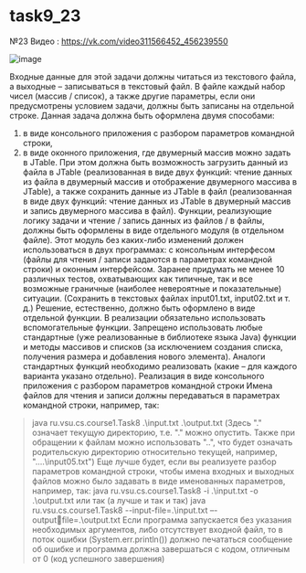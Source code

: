 # task9_23
№23
Видео : https://vk.com/video311566452_456239550

![image](https://user-images.githubusercontent.com/90614997/145777801-327fbb1c-67c1-46e3-b322-b52f59dfc624.png)

Входные данные для этой задачи должны читаться из текстового файла, а выходные –
записываться в текстовый файл.
В файле каждый набор чисел (массив / список), а также другие параметры, если они 
предусмотрены условием задачи, должны быть записаны на отдельной строке.
Данная задача должна быть оформлена двумя способами:
1) в виде консольного приложения с разбором параметров командной строки,
2) в виде оконного приложения, где двумерный массив можно задать в JTable. При 
этом должна быть возможность загрузить данный из файла в JTable (реализованная в виде 
двух функций: чтение данных из файла в двумерный массив и отображение двумерного 
массива в JTable), а также сохранить данные из JTable в файл (реализованная в виде двух 
функций: чтение данных из JTable в двумерный массив и запись двумерного массива в 
файл).
Функции, реализующие логику задачи и чтение / запись данных из файлов / в 
файлы, должны быть оформлены в виде отдельного модуля (в отдельном файле). Этот 
модуль без каких-либо изменений должен использоваться в двух программах: с 
консольным интерфесом (файлы для чтения / записи задаются в параметрах 
командной строки) и оконным интерфейсом.
Заранее придумать не менее 10 различных тестов, охватывающих как типичные, так и 
все возможные граничные (наиболее невероятные и показательные) ситуации. (Сохранить в 
текстовых файлах input01.txt, input02.txt и т. д.)
Решение, естественно, должно быть оформлено в виде отдельной функции. В 
реализации обязательно использовать вспомогательные функции.
Запрещено использовать любые стандартные (уже реализованные в библиотеке 
языка Java) функции и методы массивов и списков (за исключением создания списка, 
получения размера и добавления нового элемента). Аналоги стандартных функций 
необходимо реализовать (какие – для каждого варианта указано отдельно).
Реализация в виде консольного приложения с разбором параметров командной строки
Имена файлов для чтения и записи должны передаваться в параметрах командной 
строки, например, так:
> java ru.vsu.cs.course1.Task8 .\input.txt .\output.txt 
(Здесь "." означает текущую директорию, т.е. ".\" можно опустить. Также при 
обращении к файлам можно использовать "..", что будет означать родительскую директорию 
относительно текущей, например, "..\..\input05.txt")
Еще лучше будет, если вы реализуете разбор параметров командной строки, чтобы 
имена входных и выходных файлов можно было задавать в виде именованных параметров, 
например, так:
> java ru.vsu.cs.course1.Task8 -i .\input.txt -o .\output.txt 
или так (а лучше и так и так)
> java ru.vsu.cs.course1.Task8 --input-file=.\input.txt –-outputfile=.\output.txt
Если программа запускается без указания необходимых аргументов, либо отсутствует 
входной файл, то в поток ошибки (System.err.println()) должно печататься сообщение об 
ошибке и программа должна завершаться с кодом, отличным от 0 (код успешного 
завершения)

